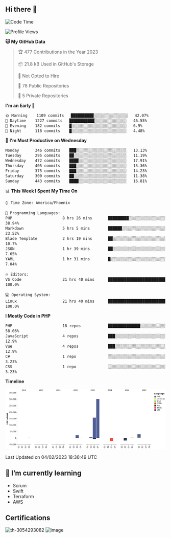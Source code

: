 ## Hi there 👋

<!--START_SECTION:waka-->
![Code Time](http://img.shields.io/badge/Code%20Time-7%2C987%20hrs%2055%20mins-blue)

![Profile Views](http://img.shields.io/badge/Profile%20Views-9-blue)

**🐱 My GitHub Data** 

> 🏆 477 Contributions in the Year 2023
 > 
> 📦 21.8 kB Used in GitHub's Storage 
 > 
> 🚫 Not Opted to Hire
 > 
> 📜 78 Public Repositories 
 > 
> 🔑 5 Private Repositories  
 > 
**I'm an Early 🐤** 

```text
🌞 Morning    1109 commits   ██████████░░░░░░░░░░░░░░░   42.07% 
🌆 Daytime    1227 commits   ███████████░░░░░░░░░░░░░░   46.55% 
🌃 Evening    182 commits    █░░░░░░░░░░░░░░░░░░░░░░░░   6.9% 
🌙 Night      118 commits    █░░░░░░░░░░░░░░░░░░░░░░░░   4.48%

```
📅 **I'm Most Productive on Wednesday** 

```text
Monday       346 commits    ███░░░░░░░░░░░░░░░░░░░░░░   13.13% 
Tuesday      295 commits    ██░░░░░░░░░░░░░░░░░░░░░░░   11.19% 
Wednesday    472 commits    ████░░░░░░░░░░░░░░░░░░░░░   17.91% 
Thursday     405 commits    ███░░░░░░░░░░░░░░░░░░░░░░   15.36% 
Friday       375 commits    ███░░░░░░░░░░░░░░░░░░░░░░   14.23% 
Saturday     300 commits    ██░░░░░░░░░░░░░░░░░░░░░░░   11.38% 
Sunday       443 commits    ████░░░░░░░░░░░░░░░░░░░░░   16.81%

```


📊 **This Week I Spent My Time On** 

```text
⌚︎ Time Zone: America/Phoenix

💬 Programming Languages: 
PHP                      8 hrs 26 mins       █████████░░░░░░░░░░░░░░░░   38.94% 
Markdown                 5 hrs 5 mins        ██████░░░░░░░░░░░░░░░░░░░   23.52% 
Blade Template           2 hrs 19 mins       ██░░░░░░░░░░░░░░░░░░░░░░░   10.7% 
JSON                     1 hr 39 mins        ██░░░░░░░░░░░░░░░░░░░░░░░   7.65% 
YAML                     1 hr 31 mins        █░░░░░░░░░░░░░░░░░░░░░░░░   7.04%

🔥 Editors: 
VS Code                  21 hrs 40 mins      █████████████████████████   100.0%

💻 Operating System: 
Linux                    21 hrs 40 mins      █████████████████████████   100.0%

```

**I Mostly Code in PHP** 

```text
PHP                      18 repos            ██████████████░░░░░░░░░░░   58.06% 
JavaScript               4 repos             ███░░░░░░░░░░░░░░░░░░░░░░   12.9% 
Vue                      4 repos             ███░░░░░░░░░░░░░░░░░░░░░░   12.9% 
C#                       1 repo              ░░░░░░░░░░░░░░░░░░░░░░░░░   3.23% 
CSS                      1 repo              ░░░░░░░░░░░░░░░░░░░░░░░░░   3.23%

```


**Timeline**

![Chart not found](https://raw.githubusercontent.com/mikebronner/mikebronner/master/charts/bar_graph.png) 


 Last Updated on 04/02/2023 18:36:49 UTC
<!--END_SECTION:waka-->

<!--
**mikebronner/mikebronner** is a ✨ _special_ ✨ repository because its `README.md` (this file) appears on your GitHub profile.

Here are some ideas to get you started:

- 🔭 I’m currently working on ...
- 🌱 I’m currently learning ...
- 👯 I’m looking to collaborate on ...
- 🤔 I’m looking for help with ...
- 💬 Ask me about ...
- 📫 How to reach me: ...
- 😄 Pronouns: ...
- ⚡ Fun fact: ...
-->

## 🌱 I’m currently learning

- Scrum
- Swift
- Terraform
- AWS

## Certifications

![th-3054293082](https://user-images.githubusercontent.com/1791050/208267034-c5006f82-ae89-41eb-9478-7106c5aba070.jpg)          ![image](https://user-images.githubusercontent.com/1791050/208267032-13c8c426-f627-448d-b23e-e3dd74b6712a.png)

